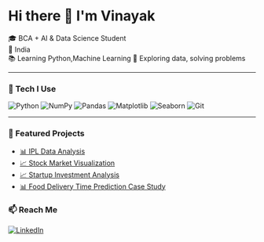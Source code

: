 # Hi there 👋 I'm Vinayak

🎓 BCA + AI & Data Science Student  
📍 India  
📚 Learning Python,Machine Learning
🎯 Exploring data, solving problems 

---

### 🧰 Tech I Use  
![Python](https://img.shields.io/badge/Python-3776AB?style=for-the-badge&logo=python&logoColor=white)
![NumPy](https://img.shields.io/badge/NumPy-013243?style=for-the-badge&logo=numpy)
![Pandas](https://img.shields.io/badge/Pandas-150458?style=for-the-badge&logo=pandas)
![Matplotlib](https://img.shields.io/badge/Matplotlib-3776AB?style=for-the-badge&logo=matplotlib&logoColor=white)
![Seaborn](https://img.shields.io/badge/Seaborn-76B900?style=for-the-badge)
![Git](https://img.shields.io/badge/Git-F05032?style=for-the-badge&logo=git&logoColor=white)

---

### 🚀 Featured Projects  
- [📊 IPL Data Analysis](https://github.com/VinayakTanwar/ipl-data-analysis)  
- [📈 Stock Market Visualization](https://github.com/VinayakTanwar/Stock-Market-Data-Visualization-using-Matplotlib-and-Seaborn)
- [📈 Startup Investment Analysis](https://github.com/VinayakTanwar/Startup-Investment-Analysis-using-Python-Pandas)
- [📊 Food Delivery Time Prediction Case Study](https://github.com/VinayakTanwar/Food-Delivery-Time-Prediction-Case-Study)  


### 📫 Reach Me
[![LinkedIn](https://img.shields.io/badge/-LinkedIn-0A66C2?style=for-the-badge&logo=linkedin&logoColor=white)](https://www.linkedin.com/in/vinayaktanwar)
